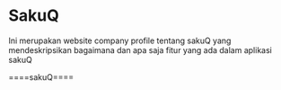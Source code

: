 # SakuQ
Ini merupakan website company profile tentang sakuQ yang mendeskripsikan bagaimana dan apa saja fitur yang ada dalam aplikasi sakuQ

====sakuQ====
